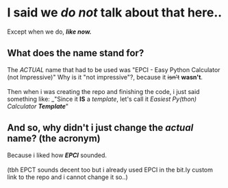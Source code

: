 # I said we _do not_ talk about that here..
Except when we do, _***like now.***_
## What does the name stand for?
The _ACTUAL_ name that had to be used was "EPCI - Easy Python Calculator (not Impressive)"
Why is it "not impressive"?, because it <s>isn't</s> **wasn't**.
<br><br>
Then when i was creating the repo and finishing the code, i just said something like: _"Since it **IS** a _template_, let's call it _Easiest Py(thon) Calculator **Template**_"
## And so, why didn't i just change the _actual_ name? (the acronym)
Because i liked how _**EPCI**_ sounded.
<br><br>
(tbh EPCT sounds decent too but i already used EPCI in the bit.ly custom link to the repo and i cannot change it so..)
